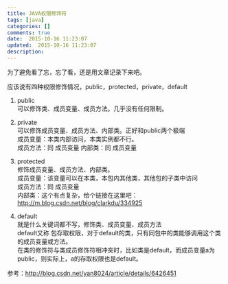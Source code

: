 ```yaml
---
title: JAVA权限修饰符
tags: [java]
categories: []
comments: true
date:  2015-10-16 11:23:07
updated:  2015-10-16 11:23:07
description:
---
```


为了避免看了忘，忘了看，还是用文章记录下来吧。

应该说有四种权限修饰情况，public，protected，private，default

1. public   
可以修饰类、成员变量、成员方法。几乎没有任何限制。

2. private   
可以修饰成员变量、成员方法、内部类。正好和public两个极端   
成员变量：本类内部访问，本类实例都不行。   
成员方法：同 成员变量 
内部类：同 成员变量

3. protected   
修饰成员变量、成员方法、内部类。   
成员变量：该变量可以在本类，本包内其他类，其他包的子类中访问   
成员方法：同 成员变量   
内部类：这个有点复杂，给个链接在这里吧：http://m.blog.csdn.net/blog/clarkdu/334925

4. default   
就是什么关键词都不写，修饰类、成员变量、成员方法   
default又称 包存取权限，对于default的类，只有同包中的类能够调用这个类的成员变量或方法。   
在类的修饰符与类成员修饰符相冲突时，比如类是default，而成员变量a为public，则实际上，a的存取权限也是default。


参考：http://blog.csdn.net/yan8024/article/details/6426451